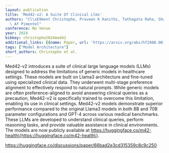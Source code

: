 ```yaml
---
layout: publication
title: 'Med42-v2: A Suite Of Clinical Llms'
authors: "Cl\xE9ment Christophe, Praveen K Kanithi, Tathagata Raha, Shadab Khan, Marco\
  \ Af Pimentel"
conference: No Venue
year: 2024
bibkey: christophe2024med42
additional_links: [{name: Paper, url: 'https://arxiv.org/abs/hf2408.06142'}]
tags: ["Model Architecture"]
short_authors: Christophe et al.
---
```

Med42-v2 introduces a suite of clinical large language models (LLMs) designed to address the limitations of generic models in healthcare settings. These models are built on Llama3 architecture and fine-tuned using specialized clinical data. They underwent multi-stage preference alignment to effectively respond to natural prompts. While generic models are often preference-aligned to avoid answering clinical queries as a precaution, Med42-v2 is specifically trained to overcome this limitation, enabling its use in clinical settings. Med42-v2 models demonstrate superior performance compared to the original Llama3 models in both 8B and 70B parameter configurations and GPT-4 across various medical benchmarks. These LLMs are developed to understand clinical queries, perform reasoning tasks, and provide valuable assistance in clinical environments. The models are now publicly available at https://huggingface.co/m42-health\{https://huggingface.co/m42-health\}.

https://huggingface.co/discussions/paper/66bad2e3cd315359c8c9c250